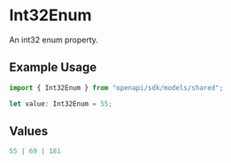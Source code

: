 # Int32Enum

An int32 enum property.

## Example Usage

```typescript
import { Int32Enum } from "openapi/sdk/models/shared";

let value: Int32Enum = 55;
```

## Values

```typescript
55 | 69 | 181
```
